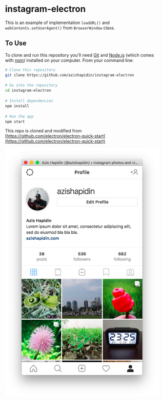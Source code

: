 # instagram-electron
This is an example of implementation `loadURL()` and `webContents.setUserAgent()` from `BrowserWindow` class.

## To Use
To clone and run this repository you'll need [Git](https://git-scm.com) and [Node.js](https://nodejs.org/en/download/) (which comes with [npm](http://npmjs.com)) installed on your computer. From your command line:

```bash
# Clone this repository
git clone https://github.com/azishapidin/instagram-electron

# Go into the repository
cd instagram-electron

# Install dependencies
npm install

# Run the app
npm start
```

This repo is cloned and modified from [https://github.com/electron/electron-quick-start](https://github.com/electron/electron-quick-start)

<div style="text-align: center;">
<img src="screenshot.png">
</div>